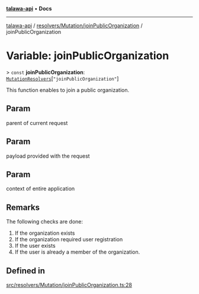 [**talawa-api**](../../../../README.md) • **Docs**

***

[talawa-api](../../../../modules.md) / [resolvers/Mutation/joinPublicOrganization](../README.md) / joinPublicOrganization

# Variable: joinPublicOrganization

\> `const` **joinPublicOrganization**: [`MutationResolvers`](../../../../types/generatedGraphQLTypes/type-aliases/MutationResolvers.md)\[`"joinPublicOrganization"`\]

This function enables to join a public organization.

## Param

parent of current request

## Param

payload provided with the request

## Param

context of entire application

## Remarks

The following checks are done:
1. If the organization exists
2. If the organization required user registration
3. If the user exists
4. If the user is already a member of the organization.

## Defined in

[src/resolvers/Mutation/joinPublicOrganization.ts:28](https://github.com/PalisadoesFoundation/talawa-api/blob/a87b45a1c490c996c3a8a52e117ecbaa4742ef49/src/resolvers/Mutation/joinPublicOrganization.ts#L28)

